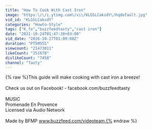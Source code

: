 ```yaml
---
title: "How To Cook With Cast Iron"
image: "https:\/\/i.ytimg.com\/vi\/KLGSLCaksdY\/hqdefault.jpg"
vid_id: "KLGSLCaksdY"
categories: "Howto-Style"
tags: ["K_fe","buzzfeedtasty","cast iron"]
date: "2021-10-24T01:47:38+03:00"
vid_date: "2016-10-27T01:00:00Z"
duration: "PT5M55S"
viewcount: "21473011"
likeCount: "251678"
dislikeCount: "7458"
channel: "Tasty"
---
```

{% raw %}This guide will make cooking with cast iron a breeze!<br /><br />Check us out on Facebook! - facebook.com/buzzfeedtasty<br /><br />MUSIC<br />Promenade En Provence<br />Licensed via Audio Network<br /><br />Made by BFMP www.buzzfeed.com/videoteam.{% endraw %}
